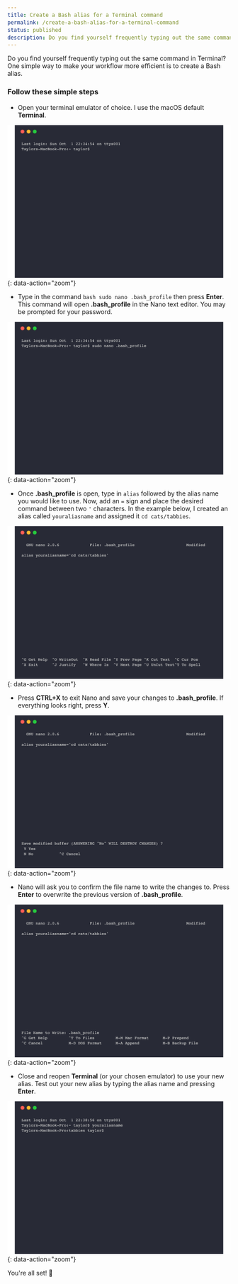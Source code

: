 ```yaml
---
title: Create a Bash alias for a Terminal command
permalink: /create-a-bash-alias-for-a-terminal-command
status: published
description: Do you find yourself frequently typing out the same command in Terminal? One simple way to make your workflow more efficient is to create a Bash alias.
---
```


Do you find yourself frequently typing out the same command in Terminal? One simple way to make your workflow more efficient is to create a Bash alias.

### Follow these simple steps
- Open your terminal emulator of choice. I use the macOS default **Terminal**.

![Step 1](assets/img/create-a-bash-alias-for-a-terminal-command/step-1.png){: data-action="zoom"}

- Type in the command `bash sudo nano .bash_profile` then press **Enter**. This command will open **.bash_profile** in the Nano text editor. You may be prompted for your password.

![Step 2](assets/img/create-a-bash-alias-for-a-terminal-command/step-2.png){: data-action="zoom"}

- Once **.bash_profile** is open, type in `alias` followed by the alias name you would like to use. Now, add an `=` sign and place the desired command between two `'` characters. In the example below, I created an alias called `youraliasname` and assigned it `cd cats/tabbies`.

![Step 3](assets/img/create-a-bash-alias-for-a-terminal-command/step-3.png){: data-action="zoom"}

- Press **CTRL+X** to exit Nano and save your changes to **.bash_profile**. If everything looks right, press **Y**.

![Step 4](assets/img/create-a-bash-alias-for-a-terminal-command/step-4.png){: data-action="zoom"}

- Nano will ask you to confirm the file name to write the changes to. Press **Enter** to overwrite the previous version of **.bash_profile**.

![Step 5](assets/img/create-a-bash-alias-for-a-terminal-command/step-5.png){: data-action="zoom"}

- Close and reopen **Terminal** (or your chosen emulator) to use your new alias. Test out your new alias by typing the alias name and pressing **Enter**.

![Step 6](assets/img/create-a-bash-alias-for-a-terminal-command/step-6.png){: data-action="zoom"}

You're all set! 🚀
